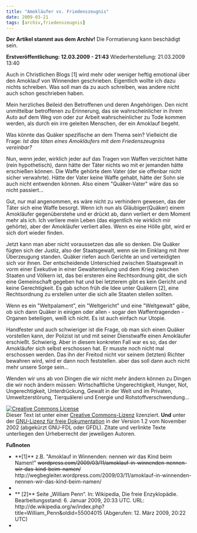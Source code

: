```yaml
---
title: "Amokläufer vs. Friedenszeugnis"
date: 2009-03-21
tags: [archiv,friedenszeugnis]
---
```

**Der Artikel stammt aus dem Archiv!** Die Formatierung kann beschädigt sein.

**Erstveröffentlichung: 12.03.2009 - 21:43**
Wiederherstellung: 21.03.2009 13:40

Auch in Christlichen Blogs [1] wird mehr oder weniger heftig emotional über den Amoklauf von Winnenden geschrieben. Eigentlich wollte ich dazu nichts schreiben. Was soll man da zu auch schreiben, was andere nicht auch schon geschrieben haben.

Mein herzliches Beileid den Betroffenen und deren Angehörigen. Den nicht unmittelbar betroffenen zu Erinnerung, das sie wahrscheinlicher in ihrem Auto auf dem Weg von oder zur Arbeit wahrscheinlicher zu Tode kommen werden, als durch
ein irre geleiten Menschen, der ein Amoklauf begeht.

Was könnte das Quäker spezifische an dem Thema sein? Vielleicht die Frage: <i>Ist das töten eines Amokläufers mit dem Friedenszeugniss vereinbar?</i>

Nun, wenn jeder, wirklich jeder auf das Tragen von Waffen verzichtet hätte (rein hypothetisch), dann hätte der Täter nichts wo mit er jemanden hätte erschießen können. Die Waffe gehörte dem Vater (der sie offenbar nicht sicher verwahrte). Hätte der Vater keine Waffe gehabt, hätte der Sohn sie auch nicht entwenden können. Also einem "Quäker-Vater" wäre das so nicht passiert...

Gut, nur mal angenommen, es wäre nicht zu verhindern gewesen, das der Täter sich eine Waffe besorgt. Wenn ich nun als Gläubiger(Quäker) einem Amokläufer gegenüberstehe und er drückt ab, dann verliert er dem Moment mehr als ich. Ich verliere mein Leben (das eigentlich nie wirklich mir gehörte), aber der Amokläufer verliert alles. Wenn es eine Hölle gibt, wird er sich dort wieder finden.

Jetzt kann man aber nicht voraussetzen das alle so denken. Die Quäker fügten sich der Justiz, also der Staatsgewalt, wenn sie im Einklang mit ihrer Überzeugung standen. Quäker riefen auch Gerichte an und verteidigten sich vor ihnen. Der entscheidende Unterschied zwischen Staatsgewalt in vorm einer Exekutive in einer Gewaltenteilung und dem Krieg zwischen Staaten und Völkern ist, das bei ersteren eine Rechtsordnung gibt, die sich eine Gemeinschaft gegeben hat und bei letzterem gibt es kein Gericht und keine Gerechtigkeit. Es gab schon früh die Idee unter Quäkern [2], eine Rechtsordnung zu erstellen unter die sich alle Staaten stellen sollten.

Wenn es ein "Weltpalament", ein "Weltgericht" und eine "Weltgewalt" gäbe, ob sich dann Quäker in einigen oder allen - sogar den Waffentragenden - Organen beteiligen, weiß ich nicht. Es ist auch einfach nur Utopie.

Handfester und auch schwieriger ist die Frage, ob man sich einen Quäker vorstellen kann, der Polizist ist und mit seiner Dienstwaffe einen Amokläufer erschießt. Schwierig. Aber in diesem konkreten Fall war es so, das der Amokläufer sich selbst erschossen hat. Er musste noch nicht mal erschossen werden. Das ihn der Freitod nicht vor seinem (letzten) Richter bewahren wird, wird er dann noch feststellen. aber das soll dann auch nicht mehr unsere Sorge sein...

Wenden wir uns ab von Dingen die wir nicht mehr ändern können zu Dingen die wir noch ändern müssen: Wirtschaftliche Ungerechtigkeit, Hunger, Not, Ungerechtigkeit, Unterdrückung, Gewalt in der Welt und im Privaten, Umweltzerstörung, Tierquälerei und Energie und Rohstoffverschwendung...

<a rel="license" href="http://creativecommons.org/licenses/by-sa/3.0/de/"><img alt="Creative Commons License" style="border-width:0" src="http://i.creativecommons.org/l/by-sa/3.0/de/88x31.png" /></a><br />Dieser <span xmlns:dc="http://purl.org/dc/elements/1.1/" href="http://purl.org/dc/dcmitype/Text" rel="dc:type">Text</span> ist unter einer <a rel="license" href="http://creativecommons.org/licenses/by-sa/3.0/de/">Creative Commons-Lizenz</a> lizenziert. **Und** unter der <a href="http://de.wikipedia.org/wiki/GFDL">GNU-Lizenz für freie Dokumentation</a> in der Version 1.2 vom November 2002 (abgekürzt GNU-FDL oder GFDL). Zitate und verlinkte Texte unterliegen den Urheberrecht der jeweiligen Autoren.

**Fußnoten**
<ul>
<li> **[1]** z.B. "Amoklauf in Winnenden: nennen wir das Kind beim Namen!" <s>wordpress.com/2009/03/11/amoklauf-in-winnenden-nennen-wir-das-kind-beim-namen/</s>  http://wegbegleiter.wordpress.com/2009/03/11/amoklauf-in-winnenden-nennen-wir-das-kind-beim-namen/ <li>
<li> ** [2]** Seite „William Penn“. In: Wikipedia, Die freie Enzyklopädie. Bearbeitungsstand: 6. Januar 2009, 20:33 UTC. URL: http://de.wikipedia.org/w/index.php?title=William_Penn&oldid=55004015 (Abgerufen: 12. März 2009, 20:22 UTC) <li>
</ul>

